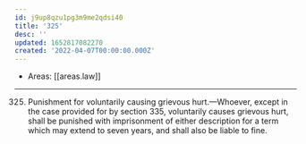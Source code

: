 ```yaml
---
id: j9up8qzu1pg3m9me2qdsi40
title: '325'
desc: ''
updated: 1652817082270
created: '2022-04-07T00:00:00.000Z'
---
```


- Areas: [[areas.law]]

---

325. Punishment for voluntarily causing grievous hurt.—Whoever, except in the case provided for by section 335, voluntarily causes grievous hurt, shall be punished with imprisonment of either description for a term which may extend to seven years, and shall also be liable to fine.
